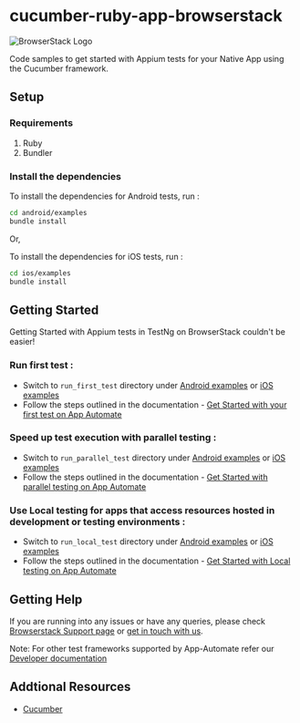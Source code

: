 cucumber-ruby-app-browserstack
=====================
![BrowserStack Logo](https://d98b8t1nnulk5.cloudfront.net/production/images/layout/logo-header.png?1469004780) 

Code samples to get started with Appium tests for your Native App using the Cucumber framework.

## Setup
### Requirements

1. Ruby
2. Bundler

### Install the dependencies

To install the dependencies for Android tests, run :
```sh
cd android/examples
bundle install
```

Or,

To install the dependencies for iOS tests, run :

```sh
cd ios/examples
bundle install
```

## Getting Started

Getting Started with Appium tests in TestNg on BrowserStack couldn't be easier!

### **Run first test :**

- Switch to `run_first_test` directory under [Android examples](android/examples) or [iOS examples](ios/examples)
- Follow the steps outlined in the documentation - [Get Started with your first test on App Automate](https://www.browserstack.com/docs/app-automate/appium/getting-started/ruby/cucumber)

### **Speed up test execution with parallel testing :**

- Switch to `run_parallel_test` directory under [Android examples](android/examples/) or [iOS examples](ios/examples/)
- Follow the steps outlined in the documentation - [Get Started with parallel testing on App Automate](https://www.browserstack.com/docs/app-automate/appium/getting-started/ruby/cucumber/local-testing)

### **Use Local testing for apps that access resources hosted in development or testing environments :**

- Switch to `run_local_test` directory under [Android examples](android/examples/) or [iOS examples](ios/examples/)
- Follow the steps outlined in the documentation - [Get Started with Local testing on App Automate](https://www.browserstack.com/docs/app-automate/appium/getting-started/ruby/cucumber/local-testing)

## Getting Help

If you are running into any issues or have any queries, please check [Browserstack Support page](https://www.browserstack.com/support/app-automate) or [get in touch with us](https://www.browserstack.com/contact?ref=help).  

Note: For other test frameworks supported by App-Automate refer our [Developer documentation](https://www.browserstack.com/docs/)

## Addtional Resources
* [Cucumber](https://cucumber.io/)
